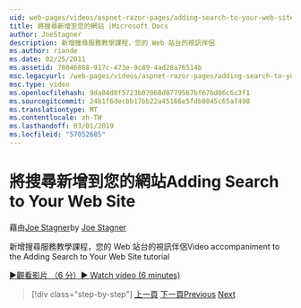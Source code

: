```yaml
---
uid: web-pages/videos/aspnet-razor-pages/adding-search-to-your-web-site
title: 將搜尋新增至您的網站 |Microsoft Docs
author: JoeStagner
description: 新增搜尋服務教學課程，您的 Web 站台的視訊伴侶
ms.author: riande
ms.date: 02/25/2011
ms.assetid: 78046868-917c-473e-9c89-4ad28a76514b
msc.legacyurl: /web-pages/videos/aspnet-razor-pages/adding-search-to-your-web-site
msc.type: video
ms.openlocfilehash: 9da84d8f5723b07068d8779567bf67bd86c6c3f1
ms.sourcegitcommit: 24b1f6decbb17bb22a45166e5fdb0845c65af498
ms.translationtype: MT
ms.contentlocale: zh-TW
ms.lasthandoff: 03/01/2019
ms.locfileid: "57052685"
---
```

<a name="adding-search-to-your-web-site"></a><span data-ttu-id="0890a-103">將搜尋新增到您的網站</span><span class="sxs-lookup"><span data-stu-id="0890a-103">Adding Search to Your Web Site</span></span>
====================
<span data-ttu-id="0890a-104">藉由[Joe Stagner](https://github.com/JoeStagner)</span><span class="sxs-lookup"><span data-stu-id="0890a-104">by [Joe Stagner](https://github.com/JoeStagner)</span></span>

<span data-ttu-id="0890a-105">新增搜尋服務教學課程，您的 Web 站台的視訊伴侶</span><span class="sxs-lookup"><span data-stu-id="0890a-105">Video accompaniment to the Adding Search to Your Web Site tutorial</span></span>

[<span data-ttu-id="0890a-106">&#9654;觀看影片 （6 分）</span><span class="sxs-lookup"><span data-stu-id="0890a-106">&#9654; Watch video (6 minutes)</span></span>](https://channel9.msdn.com/Blogs/ASP-NET-Site-Videos/adding-search-to-your-web-site)

> [!div class="step-by-step"]
> <span data-ttu-id="0890a-107">[上一頁](adding-email-to-your-web-site.md)
> [下一頁](adding-social-networking-to-your-website.md)</span><span class="sxs-lookup"><span data-stu-id="0890a-107">[Previous](adding-email-to-your-web-site.md)
[Next](adding-social-networking-to-your-website.md)</span></span>
